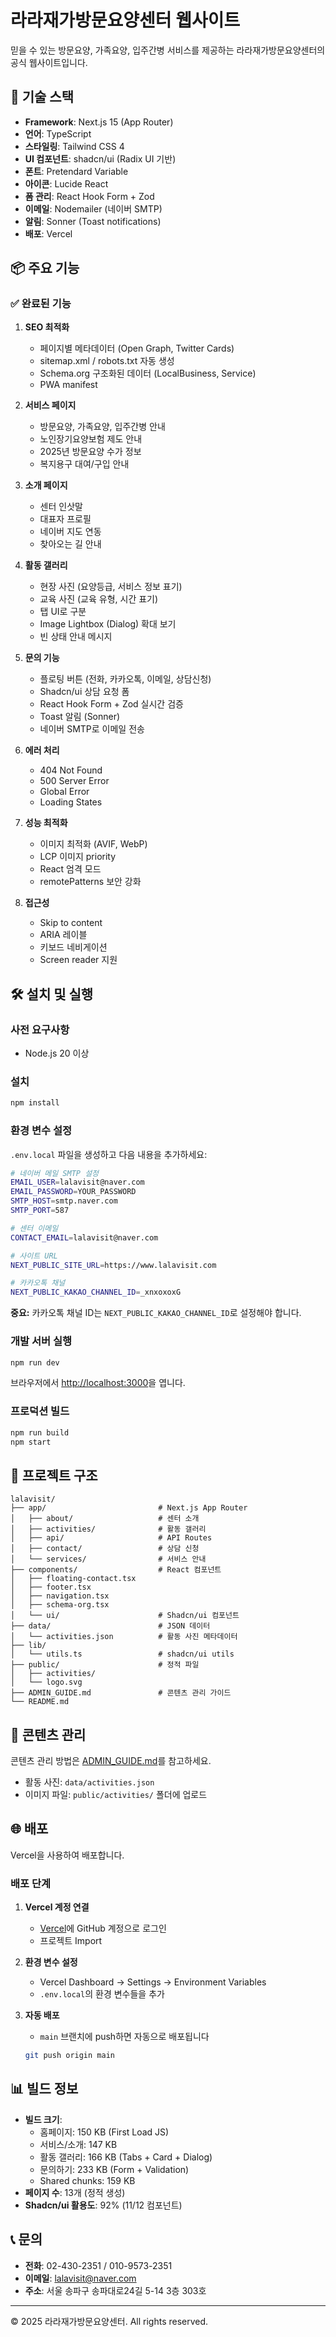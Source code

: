 # 라라재가방문요양센터 웹사이트

믿을 수 있는 방문요양, 가족요양, 입주간병 서비스를 제공하는 라라재가방문요양센터의 공식 웹사이트입니다.

## 🚀 기술 스택

- **Framework**: Next.js 15 (App Router)
- **언어**: TypeScript
- **스타일링**: Tailwind CSS 4
- **UI 컴포넌트**: shadcn/ui (Radix UI 기반)
- **폰트**: Pretendard Variable
- **아이콘**: Lucide React
- **폼 관리**: React Hook Form + Zod
- **이메일**: Nodemailer (네이버 SMTP)
- **알림**: Sonner (Toast notifications)
- **배포**: Vercel

## 📦 주요 기능

### ✅ 완료된 기능

1. **SEO 최적화**
   - 페이지별 메타데이터 (Open Graph, Twitter Cards)
   - sitemap.xml / robots.txt 자동 생성
   - Schema.org 구조화된 데이터 (LocalBusiness, Service)
   - PWA manifest

2. **서비스 페이지**
   - 방문요양, 가족요양, 입주간병 안내
   - 노인장기요양보험 제도 안내
   - 2025년 방문요양 수가 정보
   - 복지용구 대여/구입 안내

3. **소개 페이지**
   - 센터 인삿말
   - 대표자 프로필
   - 네이버 지도 연동
   - 찾아오는 길 안내

4. **활동 갤러리**
   - 현장 사진 (요양등급, 서비스 정보 표기)
   - 교육 사진 (교육 유형, 시간 표기)
   - 탭 UI로 구분
   - Image Lightbox (Dialog) 확대 보기
   - 빈 상태 안내 메시지

5. **문의 기능**
   - 플로팅 버튼 (전화, 카카오톡, 이메일, 상담신청)
   - Shadcn/ui 상담 요청 폼
   - React Hook Form + Zod 실시간 검증
   - Toast 알림 (Sonner)
   - 네이버 SMTP로 이메일 전송

6. **에러 처리**
   - 404 Not Found
   - 500 Server Error
   - Global Error
   - Loading States

7. **성능 최적화**
   - 이미지 최적화 (AVIF, WebP)
   - LCP 이미지 priority
   - React 엄격 모드
   - remotePatterns 보안 강화

8. **접근성**
   - Skip to content
   - ARIA 레이블
   - 키보드 네비게이션
   - Screen reader 지원

## 🛠️ 설치 및 실행

### 사전 요구사항

- Node.js 20 이상

### 설치

```bash
npm install
```

### 환경 변수 설정

`.env.local` 파일을 생성하고 다음 내용을 추가하세요:

```bash
# 네이버 메일 SMTP 설정
EMAIL_USER=lalavisit@naver.com
EMAIL_PASSWORD=YOUR_PASSWORD
SMTP_HOST=smtp.naver.com
SMTP_PORT=587

# 센터 이메일
CONTACT_EMAIL=lalavisit@naver.com

# 사이트 URL
NEXT_PUBLIC_SITE_URL=https://www.lalavisit.com

# 카카오톡 채널
NEXT_PUBLIC_KAKAO_CHANNEL_ID=_xnxoxoxG
```

**중요:** 카카오톡 채널 ID는 `NEXT_PUBLIC_KAKAO_CHANNEL_ID`로 설정해야 합니다.

### 개발 서버 실행

```bash
npm run dev
```

브라우저에서 [http://localhost:3000](http://localhost:3000)을 엽니다.

### 프로덕션 빌드

```bash
npm run build
npm start
```

## 📁 프로젝트 구조

```
lalavisit/
├── app/                         # Next.js App Router
│   ├── about/                   # 센터 소개
│   ├── activities/              # 활동 갤러리
│   ├── api/                     # API Routes
│   ├── contact/                 # 상담 신청
│   └── services/                # 서비스 안내
├── components/                  # React 컴포넌트
│   ├── floating-contact.tsx
│   ├── footer.tsx
│   ├── navigation.tsx
│   ├── schema-org.tsx
│   └── ui/                      # Shadcn/ui 컴포넌트
├── data/                        # JSON 데이터
│   └── activities.json          # 활동 사진 메타데이터
├── lib/
│   └── utils.ts                 # shadcn/ui utils
├── public/                      # 정적 파일
│   ├── activities/
│   └── logo.svg
├── ADMIN_GUIDE.md               # 콘텐츠 관리 가이드
└── README.md
```

## 📝 콘텐츠 관리

콘텐츠 관리 방법은 [ADMIN_GUIDE.md](./ADMIN_GUIDE.md)를 참고하세요.

- 활동 사진: `data/activities.json`
- 이미지 파일: `public/activities/` 폴더에 업로드

## 🌐 배포

Vercel을 사용하여 배포합니다.

### 배포 단계

1. **Vercel 계정 연결**
   - [Vercel](https://vercel.com)에 GitHub 계정으로 로그인
   - 프로젝트 Import

2. **환경 변수 설정**
   - Vercel Dashboard → Settings → Environment Variables
   - `.env.local`의 환경 변수들을 추가

3. **자동 배포**
   - `main` 브랜치에 push하면 자동으로 배포됩니다
   ```bash
   git push origin main
   ```

## 📊 빌드 정보

- **빌드 크기**:
  - 홈페이지: 150 KB (First Load JS)
  - 서비스/소개: 147 KB
  - 활동 갤러리: 166 KB (Tabs + Card + Dialog)
  - 문의하기: 233 KB (Form + Validation)
  - Shared chunks: 159 KB
- **페이지 수**: 13개 (정적 생성)
- **Shadcn/ui 활용도**: 92% (11/12 컴포넌트)

## 📞 문의

- **전화**: 02-430-2351 / 010-9573-2351
- **이메일**: lalavisit@naver.com
- **주소**: 서울 송파구 송파대로24길 5-14 3층 303호

---

© 2025 라라재가방문요양센터. All rights reserved.
